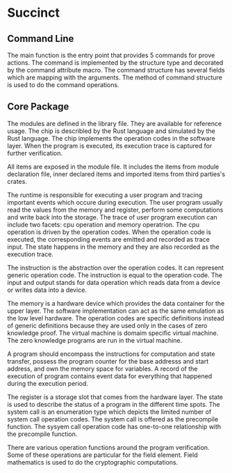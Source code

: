 # Succinct

## Command Line

The main function is the entry point that provides 5 commands for prove actions. The command is implemented by the structure type and decorated by the command attribute macro. The command structure has several fields which are mapping with the arguments. The method of command structure is used to do the command operations.

## Core Package

The modules are defined in the library file. They are available for reference usage. The chip is describled by the Rust language and simulated by the Rust language. The chip implements the operation codes in the software layer. When the program is executed, its execution trace is captured for further verification.

All items are exposed in the module file. It includes the items from module declaration file, inner declared items and imported items from third parties's crates.

The runtime is responsible for executing a user program and tracing important events which occure during execution. The user program usually read the values from the memory and register, perform some computations and write back into the storage. The trace of user program execution can include two facets: cpu operation and memory operatrion. The cpu operation is driven by the operation codes. When the operation code is executed, the corresponding events are emitted and recorded as trace input. The state happens in the memory and they are also recorded as the execution trace.

The instruction is the abstraction over the operation codes. It can represent generic operation code. The instruction is equal to the operation code. The input and output stands for data operation which reads data from a device or writes data into a device.

The memory is a hardware device which provides the data container for the upper layer. The software implementation can act as the same emulation as the low level hardware. The operation codes are specific definitions instead of generic definitions because they are used only in the cases of zero knowledge proof. The virtual machine is domaim specific virtual machine. The zero knowledge programs are run in the virtual machine.

A program should encompass the instructions for computation and state transfer, possess the program counter for the base addresss and start address, and own the memory space for variables. A record of the execution of program contains event data for everything that happened during the execution period.

The register is a storage slot that comes from the hardware layer. The state is used to describe the status of a program in the different time spots. The system call is an enumeration type which depicts the limited number of system call operation codes. The system call is offered as the precompile function. The sysyem call operation code has one-to-one relationship with the precompile function. 

There are various operation functions around the program verification. Some of these operations are particular for the field element. Field mathematics is used to do the cryptographic computations. 


